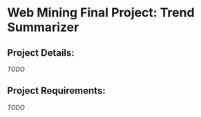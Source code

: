 # Web Mining Final Project: Trend Summarizer

## Project Details:

*TODO*

## Project Requirements:

*TODO*